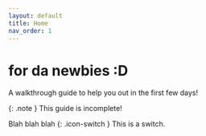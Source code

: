 ```yaml
---
layout: default
title: Home
nav_order: 1
---
```


# for da newbies :D
A walkthrough guide to help you out in the first few days!

{: .note }
This guide is incomplete!

Blah blah blah 
{: .icon-switch } 
This is a switch.  <i class="icon-switch"></i>
